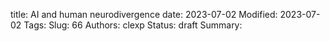 title: AI and human neurodivergence
date: 2023-07-02
Modified: 2023-07-02
Tags: 
Slug: 66
Authors: clexp
Status: draft
Summary: 